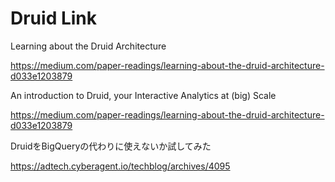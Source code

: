 # Druid Link

Learning about the Druid Architecture

https://medium.com/paper-readings/learning-about-the-druid-architecture-d033e1203879

An introduction to Druid, your Interactive Analytics at (big) Scale

https://medium.com/paper-readings/learning-about-the-druid-architecture-d033e1203879

DruidをBigQueryの代わりに使えないか試してみた

https://adtech.cyberagent.io/techblog/archives/4095
